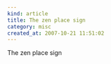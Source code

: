 ```yaml
--- 
kind: article
title: The zen place sign
category: misc
created_at: 2007-10-21 11:51:02
---
```

The zen place sign
